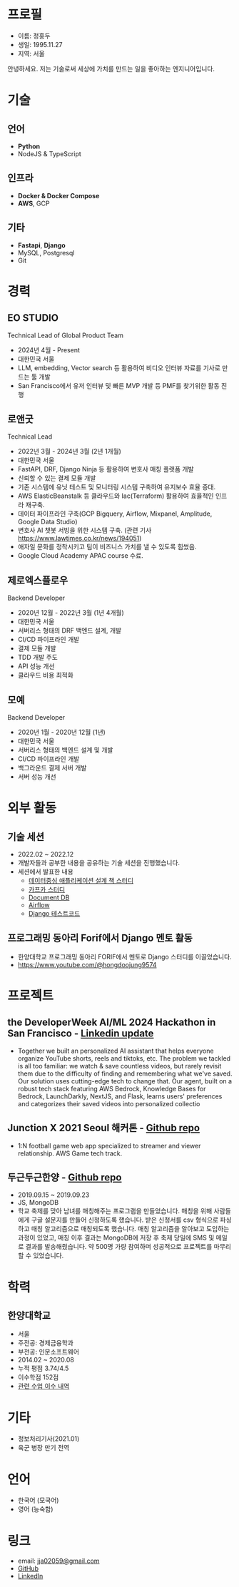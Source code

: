 # 프로필

- 이름: 정홍두
- 생일: 1995.11.27
- 지역: 서울

안녕하세요. 저는 기술로써 세상에 가치를 만드는 일을 좋아하는 엔지니어입니다.

# 기술

## 언어

- **Python**
- NodeJS & TypeScript

## 인프라

- **Docker & Docker Compose**
- **AWS**, GCP

## 기타

- **Fastapi**, **Django**
- MySQL, Postgresql
- Git

# 경력

## EO STUDIO
Technical Lead of Global Product Team
- 2024년 4월 - Present
- 대한민국 서울
- LLM, embedding, Vector search 등 활용하여 비디오 인터뷰 자료를 기사로 만드는 툴 개발
- San Francisco에서 유저 인터뷰 및 빠른 MVP 개발 등 PMF를 찾기위한 활동 진행

## 로앤굿
Technical Lead
- 2022년 3월 - 2024년 3월 (2년 1개월)
- 대한민국 서울
- FastAPI, DRF, Django Ninja 등 활용하여 변호사 매칭 플랫폼 개발
- 신뢰할 수 있는 결제 모듈 개발
- 기존 시스템에 유닛 테스트 및 모니터링 시스템 구축하여 유지보수 효율 증대.
- AWS ElasticBeanstalk 등 클라우드와 Iac(Terraform) 활용하여 효율적인 인프라 재구축.
- 데이터 파이프라인 구축(GCP Bigquery, Airflow, Mixpanel, Amplitude, Google Data Studio)
- 변호사 AI 챗봇 서빙을 위한 시스템 구축. (관련 기사 https://www.lawtimes.co.kr/news/194051)
- 애자일 문화를 정착시키고 팀이 비즈니스 가치를 낼 수 있도록 힘썼음.
- Google Cloud Academy APAC course 수료.

## 제로엑스플로우
Backend Developer
- 2020년 12월 - 2022년 3월 (1년 4개월)
- 대한민국 서울
- 서버리스 형태의 DRF 백엔드 설계, 개발
- CI/CD 파이프라인 개발
- 결제 모듈 개발
- TDD 개발 주도
- API 성능 개선
- 클라우드 비용 최적화

## 모예
Backend Developer
- 2020년 1월 - 2020년 12월 (1년)
- 대한민국 서울
- 서버리스 형태의 백엔드 설계 및 개발
- CI/CD 파이프라인 개발
- 백그라운드 결제 서버 개발
- 서버 성능 개선

# 외부 활동

## 기술 세션

- 2022.02 ~ 2022.12
- 개발자들과 공부한 내용을 공유하는 기술 세션을 진행했습니다.
- 세션에서 발표한 내용
  - [데이터중심 애플리케이션 설계 책 스터디](https://naminica.notion.site/fa604fbdfef14f6ab011bec012f130d1?v=37979dbf522c4118b52d7626a732f566&pvs=4)
  - [카프카 스터디](https://separated-guanaco-64b.notion.site/86db462562d04f6a92b834073a315daa?pvs=4)
  - [Document DB](https://separated-guanaco-64b.notion.site/Document-DB-105f3b634110806bb616f1263ae235b8?pvs=4)
  - [Airflow](https://separated-guanaco-64b.notion.site/Airflow-105f3b634110805885dcc9ba035fa72c?pvs=4)
  - [Django 테스트코드](https://separated-guanaco-64b.notion.site/Django-105f3b634110800db75aef874b023bf2?pvs=4)
 
## 프로그래밍 동아리 Forif에서 Django 멘토 활동

- 한양대학교 프로그래밍 동아리 FORIF에서 멘토로 Django 스터디를 이끌었습니다.
- https://www.youtube.com/@hongdoojung9574

# 프로젝트

## the DeveloperWeek AI/ML 2024 Hackathon in San Francisco - [Linkedin update](https://www.linkedin.com/feed/update/urn:li:activity:7212767328386568192/)

- Together we built an personalized AI assistant that helps everyone organize YouTube shorts, reels and tiktoks, etc. The problem we tackled is all too familiar: we watch & save countless videos, but rarely revisit them due to the difficulty of finding and remembering what we've saved. Our solution uses cutting-edge tech to change that. Our agent, built on a robust tech stack featuring AWS Bedrock, Knowledge Bases for Bedrock, LaunchDarkly, NextJS, and Flask, learns users' preferences and categorizes their saved videos into personalized collectio

## Junction X 2021 Seoul 해커톤 - [Github repo](https://github.com/TheFootball/server)

- 1:N football game web app specialized to streamer and viewer relationship. AWS Game tech track.

## 두근두근한양 - [Github repo](https://github.com/weehan-dev/dodohan)

- 2019.09.15 ~ 2019.09.23
- JS, MongoDB
- 학교 축제를 맞아 남녀를 매칭해주는 프로그램을 만들었습니다. 매칭을 위해 사람들에게 구글 설문지를 만들어 신청하도록 했습니다. 받은 신청서를 csv 형식으로 파싱하고 매칭 알고리즘으로 매칭되도록 했습니다. 매칭 알고리즘을 알아보고 도입하는 과정이 있었고, 매칭 이후 결과는 MongoDB에 저장 후 축제 당일에 SMS 및 메일로 결과를 발송해줬습니다. 약 500명 가량 참여하며 성공적으로 프로젝트를 마무리 할 수 있었습니다.


# 학력

## 한양대학교

- 서울
- 주전공: 경제금융학과
- 부전공: 인문소프트웨어
- 2014.02 ~ 2020.08
- 누적 평점 3.74/4.5
- 이수학점 152점
- [관련 수업 이수 내역](https://github.com/hongdoojung/RESUME/blob/master/COURSE.md)

# 기타
- 정보처리기사(2021.01)
- 육군 병장 만기 전역

# 언어

- 한국어 (모국어)
- 영어 (능숙함)

# 링크

- email: <jja02059@gmail.com>
- [GitHub](https://github.com/hongdoojung)
- [LinkedIn](https://www.linkedin.com/in/hongdoojung/)
